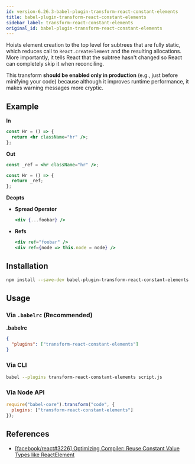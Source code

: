 ```yaml
---
id: version-6.26.3-babel-plugin-transform-react-constant-elements
title: babel-plugin-transform-react-constant-elements
sidebar_label: transform-react-constant-elements
original_id: babel-plugin-transform-react-constant-elements
---
```


Hoists element creation to the top level for subtrees that are fully static, which reduces call to `React.createElement` and the resulting allocations. More importantly, it tells React that the subtree hasn't changed so React can completely skip it when reconciling.

This transform **should be enabled only in production** (e.g., just before minifying your code) because although it improves runtime performance, it makes warning messages more cryptic.

## Example

**In**

```jsx
const Hr = () => {
  return <hr className="hr" />;
};
```

**Out**

```jsx
const _ref = <hr className="hr" />;

const Hr = () => {
  return _ref;
};
```

**Deopts**

- **Spread Operator**

  ```jsx
  <div {...foobar} />
  ```

- **Refs**

  ```jsx
  <div ref="foobar" />
  <div ref={node => this.node = node} />
  ```

## Installation

```sh
npm install --save-dev babel-plugin-transform-react-constant-elements
```

## Usage

### Via `.babelrc` (Recommended)

**.babelrc**

```json
{
  "plugins": ["transform-react-constant-elements"]
}
```

### Via CLI

```sh
babel --plugins transform-react-constant-elements script.js
```

### Via Node API

```javascript
require("babel-core").transform("code", {
  plugins: ["transform-react-constant-elements"]
});
```

## References

* [[facebook/react#3226] Optimizing Compiler: Reuse Constant Value Types like ReactElement](https://github.com/facebook/react/issues/3226)

